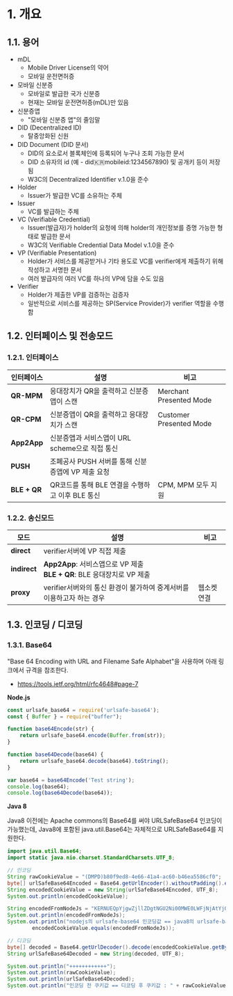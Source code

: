 # 1. 개요

## 1.1. 용어

* mDL
    * Mobile Driver License의 약어
    * 모바일 운전면허증
* 모바일 신분증
    * 모바일로 발급한 국가 신분증
    * 현재는 모바일 운전면허증(mDL)만 있음
* 신분증앱
    * "모바일 신분증 앱"의 줄임말
* DID (Decentralized ID)
    * 탈중앙화된 신원
* DID Document (DID 문서)
    * DID의 요소로서 블록체인에 등록되어 누구나 조회 가능한 문서
    * DID 소유자의 id (예 - did:kr:mobileid:1234567890) 및 공개키 등이 저장됨
    * W3C의 Decentralized Identifier v.1.0을 준수
* Holder
    * Issuer가 발급한 VC를 소유하는 주체
* Issuer
    * VC를 발급하는 주체
* VC (Verifiable Credential)
    * Issuer(발급자)가 holder의 요청에 의해 holder의 개인정보를 증명 가능한 형태로 발급한 문서
    * W3C의 Verifiable Credential Data Model v.1.0을 준수
* VP (Verifiable Presentation)
    * Holder가 서비스를 제공받거나 기타 용도로 VC를 verifier에게 제출하기 위해 작성하고 서명한 문서
    * 여러 발급자의 여러 VC를 하나의 VP에 담을 수도 있음
* Verifier
    * Holder가 제출한 VP를 검증하는 검증자
    * 일반적으로 서비스를 제공하는 SP(Service Provider)가 verifier 역할을 수행함


## 1.2. 인터페이스 및 전송모드

### 1.2.1. 인터페이스

|   인터페이스   |                      설명                      |          비고           |
| ------------ | --------------------------------------------- | ----------------------- |
| **QR-MPM**   | 응대장치가 QR을 출력하고 신분증앱이 스캔          | Merchant Presented Mode |
| **QR-CPM**   | 신분증앱이 QR을 출력하고 응대장치가 스캔          | Customer Presented Mode |
| **App2App**  | 신분증앱과 서비스앱이 URL scheme으로 직접 통신    |                         |
| **PUSH**     | 조폐공사 PUSH 서버를 통해 신분증앱에 VP 제출 요청 |                         |
| **BLE + QR** | QR코드를 통해 BLE 연결을 수행하고 이후 BLE 통신   | CPM, MPM 모두 지원       |


### 1.2.2. 송신모드

|     모드      |                                  설명                                   |    비고     |
| ------------ | ---------------------------------------------------------------------- | ---------- |
| **direct**   | verifier서버에 VP 직접 제출                                              |            |
| **indirect** | **App2App**: 서비스앱으로 VP 제출<br>**BLE + QR**: BLE 응대장치로 VP 제출 |            |
| **proxy**    | verifier서버와의 통신 환경이 불가하여 중계서버를 이용하고자 하는 경우        | 웹소켓 연결 |


## 1.3. 인코딩 / 디코딩

### 1.3.1. Base64

"Base 64 Encoding with URL and Filename Safe Alphabet"을 사용하며 아래 링크에서 규격을 참조한다.
* https://tools.ietf.org/html/rfc4648#page-7

**Node.js**

```js
const urlsafe_base64 = require('urlsafe-base64');
const { Buffer } = require("buffer");

function base64Encode(str) {
    return urlsafe_base64.encode(Buffer.from(str));
}

function base64Decode(base64) {
    return urlsafe_base64.decode(base64).toString();
}

var base64 = base64Encode('Test string');
console.log(base64);
console.log(base64Decode(base64));
```

**Java 8**

Java8 이전에는 Apache commons의 Base64를 써야 URLSafeBase64 인코딩이 가능했는데, Java8에 포함된 java.util.Base64는 자체적으로 URLSafeBase64를 지원한다.

```java
import java.util.Base64;
import static java.nio.charset.StandardCharsets.UTF_8;

// 인코딩
String rawCookieValue = "(DMPD)b80f9ed8-4e66-41a4-ac60-b46ea5586cf0";
byte[] urlSafeBase64Encoded = Base64.getUrlEncoder().withoutPadding().encode(rawCookieValue.getBytes(UTF_8));
String encodedCookieValue = new String(urlSafeBase64Encoded, UTF_8);
System.out.println(encodedCookieValue);

String encodedFromNodeJs = "KERNUEQpYjgwZjllZDgtNGU2Ni00MWE0LWFjNjAtYjQ2ZWE1NTg2Y2Yw";
System.out.println(encodedFromNodeJs);
System.out.println("nodejs의 urlsafe-base64 인코딩값 == java8의 urlsafe-base64 인코딩값 : " +
        encodedCookieValue.equals(encodedFromNodeJs));

// 디코딩
byte[] decoded = Base64.getUrlDecoder().decode(encodedCookieValue.getBytes(UTF_8));
String urlSafeBase64Decoded = new String(decoded, UTF_8);

System.out.println("++++++++++++");
System.out.println(rawCookieValue);
System.out.println(urlSafeBase64Decoded);
System.out.println("인코딩 전 쿠키값 == 디코딩 후 쿠키값 : " + rawCookieValue.equals(urlSafeBase64Decoded));
```

<div style="page-break-after: always;"></div>


